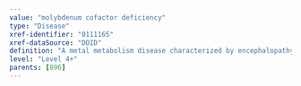 ```yaml
---
value: "molybdenum cofactor deficiency"
type: "Disease"
xref-identifier: "0111165"
xref-dataSource: "DOID"
definition: "A metal metabolism disease characterized by encephalopathy that worsens over time resulting from the absence of molybdenum cofactor which leads to accumulation of toxic levels of sulphite and neurological damage."
level: "Level 4+"
parents: [896]
---
```

